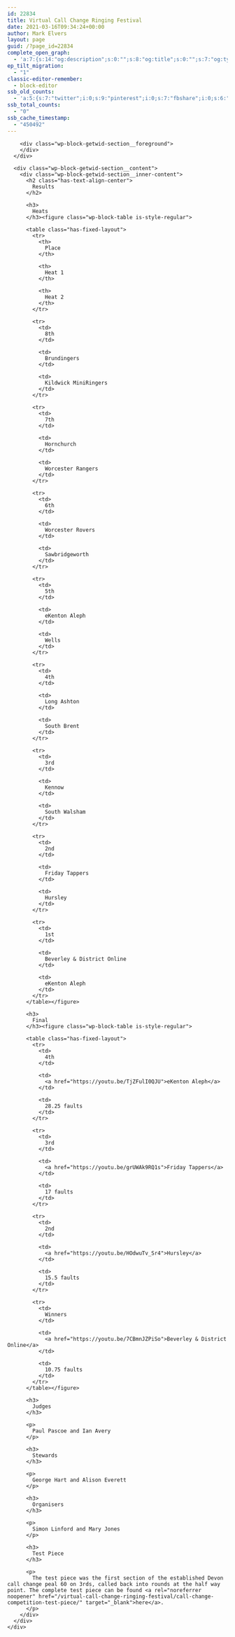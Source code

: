 ```yaml
---
id: 22834
title: Virtual Call Change Ringing Festival
date: 2021-03-16T09:34:24+00:00
author: Mark Elvers
layout: page
guid: /?page_id=22834
complete_open_graph:
  - 'a:7:{s:14:"og:description";s:0:"";s:8:"og:title";s:0:"";s:7:"og:type";s:0:"";s:12:"twitter:card";s:7:"summary";s:15:"twitter:creator";s:0:"";s:19:"twitter:description";s:0:"";s:8:"og:image";s:0:"";}'
ep_tilt_migration:
  - "1"
classic-editor-remember:
  - block-editor
ssb_old_counts:
  - 'a:5:{s:7:"twitter";i:0;s:9:"pinterest";i:0;s:7:"fbshare";i:0;s:6:"reddit";i:0;s:6:"tumblr";N;}'
ssb_total_counts:
  - "0"
ssb_cache_timestamp:
  - "450492"
---
```

<div class="wp-block-getwid-section getwid-section-content-custom-width">
  <div class="wp-block-getwid-section__wrapper">
    <div class="wp-block-getwid-section__inner-wrapper" style="max-width:1100px">
      <div class="wp-block-getwid-section__background-holder">
        <div class="wp-block-getwid-section__background">
        </div>
        
        <div class="wp-block-getwid-section__foreground">
        </div>
      </div>
      
      <div class="wp-block-getwid-section__content">
        <div class="wp-block-getwid-section__inner-content">
          <h2 class="has-text-align-center">
            Results
          </h2>
          
          <h3>
            Heats
          </h3><figure class="wp-block-table is-style-regular">
          
          <table class="has-fixed-layout">
            <tr>
              <th>
                Place
              </th>
              
              <th>
                Heat 1
              </th>
              
              <th>
                Heat 2
              </th>
            </tr>
            
            <tr>
              <td>
                8th
              </td>
              
              <td>
                Brundingers
              </td>
              
              <td>
                Kildwick MiniRingers
              </td>
            </tr>
            
            <tr>
              <td>
                7th
              </td>
              
              <td>
                Hornchurch
              </td>
              
              <td>
                Worcester Rangers
              </td>
            </tr>
            
            <tr>
              <td>
                6th
              </td>
              
              <td>
                Worcester Rovers
              </td>
              
              <td>
                Sawbridgeworth
              </td>
            </tr>
            
            <tr>
              <td>
                5th
              </td>
              
              <td>
                eKenton Aleph
              </td>
              
              <td>
                Wells
              </td>
            </tr>
            
            <tr>
              <td>
                4th
              </td>
              
              <td>
                Long Ashton
              </td>
              
              <td>
                South Brent
              </td>
            </tr>
            
            <tr>
              <td>
                3rd
              </td>
              
              <td>
                Kennow
              </td>
              
              <td>
                South Walsham
              </td>
            </tr>
            
            <tr>
              <td>
                2nd
              </td>
              
              <td>
                Friday Tappers
              </td>
              
              <td>
                Hursley
              </td>
            </tr>
            
            <tr>
              <td>
                1st
              </td>
              
              <td>
                Beverley & District Online
              </td>
              
              <td>
                eKenton Aleph
              </td>
            </tr>
          </table></figure> 
          
          <h3>
            Final
          </h3><figure class="wp-block-table is-style-regular">
          
          <table class="has-fixed-layout">
            <tr>
              <td>
                4th
              </td>
              
              <td>
                <a href="https://youtu.be/TjZFulI0QJU">eKenton Aleph</a>
              </td>
              
              <td>
                28.25 faults
              </td>
            </tr>
            
            <tr>
              <td>
                3rd
              </td>
              
              <td>
                <a href="https://youtu.be/grUWAk9RQ1s">Friday Tappers</a>
              </td>
              
              <td>
                17 faults
              </td>
            </tr>
            
            <tr>
              <td>
                2nd
              </td>
              
              <td>
                <a href="https://youtu.be/HOdwuTv_Sr4">Hursley</a>
              </td>
              
              <td>
                15.5 faults
              </td>
            </tr>
            
            <tr>
              <td>
                Winners
              </td>
              
              <td>
                <a href="https://youtu.be/7CBmnJZPiSo">Beverley & District Online</a>
              </td>
              
              <td>
                10.75 faults
              </td>
            </tr>
          </table></figure> 
          
          <h3>
            Judges
          </h3>
          
          <p>
            Paul Pascoe and Ian Avery
          </p>
          
          <h3>
            Stewards
          </h3>
          
          <p>
            George Hart and Alison Everett
          </p>
          
          <h3>
            Organisers
          </h3>
          
          <p>
            Simon Linford and Mary Jones
          </p>
          
          <h3>
            Test Piece
          </h3>
          
          <p>
            The test piece was the first section of the established Devon call change peal 60 on 3rds, called back into rounds at the half way point. The complete test piece can be found <a rel="noreferrer noopener" href="/virtual-call-change-ringing-festival/call-change-competition-test-piece/" target="_blank">here</a>.
          </p>
        </div>
      </div>
    </div>
  </div>
</div>
